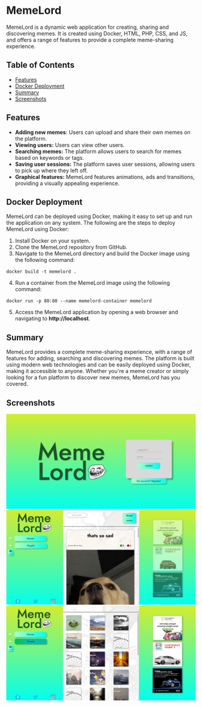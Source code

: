 # MemeLord
MemeLord is a dynamic web application for creating, sharing and discovering memes. It is created using Docker, HTML, PHP, CSS, and JS, and offers a range of features to provide a complete meme-sharing experience.
## Table of Contents
- [Features](#features)
- [Docker Deployment](#docker-deployment)
- [Summary](#summary)
- [Screenshots](#screenshots)
## Features
- **Adding new memes**: Users can upload and share their own memes on the platform.
- **Viewing users:** Users can view other users.
- **Searching memes:** The platform allows users to search for memes based on keywords or tags.
- **Saving user sessions:** The platform saves user sessions, allowing users to pick up where they left off.
- **Graphical features:** MemeLord features animations, ads and transitions, providing a visually appealing experience.
## Docker Deployment
MemeLord can be deployed using Docker, making it easy to set up and run the application on any system. The following are the steps to deploy MemeLord using Docker:
1. Install Docker on your system.
2. Clone the MemeLord repository from GitHub.
3. Navigate to the MemeLord directory and build the Docker image using the following command:
```
docker build -t memelord .
```
4. Run a container from the MemeLord image using the following command:
```
docker run -p 80:80 --name memelord-container memelord
```
5. Access the MemeLord application by opening a web browser and navigating to **http://localhost**.
## Summary
MemeLord provides a complete meme-sharing experience, with a range of features for adding, searching and discovering memes. The platform is built using modern web technologies and can be easily deployed using Docker, making it accessible to anyone. Whether you're a meme creator or simply looking for a fun platform to discover new memes, MemeLord has you covered.
## Screenshots
![Login Page](scr3.png)
![Main Page](scr2.png)
![Users Page](scr1.png)
